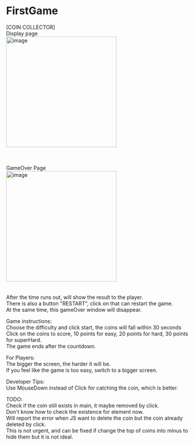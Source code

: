 # FirstGame

[COIN COLLECTOR] <br>
Display page <br>
<img width="300" alt="image" src="https://user-images.githubusercontent.com/106964384/178778995-3164d9f9-0437-47de-9f7f-467c92c293a4.png"><br>
<br></br>

GameOver Page <br>
<img width="300" alt="image" src="https://user-images.githubusercontent.com/106964384/178991369-3d4ad5b3-722a-4975-8164-77780ce123ac.png"><br>
<br></br>
After the time runs out, will show the result to the player.<br>
There is also a button "RESTART", click on that can restart the game.<br>
At the same time, this gameOver window will disappear.<br>

Game instructions: <br>
Choose the difficulty and click start, the coins will fall within 30 seconds <br>
Click on the coins to score, 10 points for easy, 20 points for hard, 30 points for superHard. <br>
The game ends after the countdown.<br>

For Players: <br>
The bigger the screen, the harder it will be. <br>
If you feel like the game is too easy, switch to a bigger screen.<br>

Developer Tips: <br>
Use MouseDown instead of Click for catching the coin, which is better.<br>

TODO: <br>
Check if the coin still exists in main, it maybe removed by click. <br>
Don't know how to check the existence for element now.<br>
Will report the error when JS want to delete the coin but the coin already deleted by click.<br>
This is not urgent, and can be fixed if change the top of coins into minus to hide them but it is not ideal.<br>

